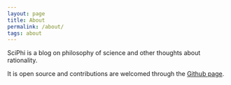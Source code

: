 ```yaml
---
layout: page
title: About
permalink: /about/
tags: about
---
```


SciPhi is a blog on philosophy of science and other thoughts about rationality.

It is open source and contributions are welcomed through the <a href="https://github.com/sci-phils/sciphi">Github page</a>.